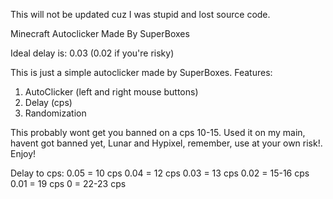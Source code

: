This will not be updated cuz I was stupid and lost source code.

Minecraft Autoclicker
Made By SuperBoxes

Ideal delay is: 0.03 (0.02 if you're risky)

This is just a simple autoclicker made by SuperBoxes.
Features:
1. AutoClicker (left and right mouse buttons)
2. Delay (cps)
3. Randomization

This probably wont get you banned on a cps 10-15. Used it on my main, havent got banned yet, Lunar and Hypixel, remember, use at your own risk!. Enjoy!


Delay to cps:
0.05 = 10 cps
0.04 = 12 cps
0.03 = 13 cps
0.02 = 15-16 cps
0.01 = 19 cps
0 = 22-23 cps
